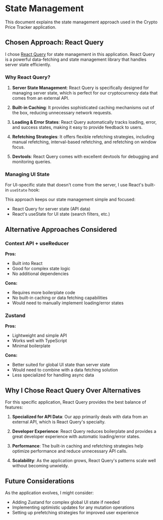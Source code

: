 # State Management

This document explains the state management approach used in the Crypto Price Tracker application.

## Chosen Approach: React Query

I chose [React Query](https://tanstack.com/query/latest) for state management in this application. React Query is a powerful data-fetching and state management library that handles server state efficiently.

### Why React Query?

1. **Server State Management**: React Query is specifically designed for managing server state, which is perfect for our cryptocurrency data that comes from an external API.

2. **Built-in Caching**: It provides sophisticated caching mechanisms out of the box, reducing unnecessary network requests.

3. **Loading & Error States**: React Query automatically tracks loading, error, and success states, making it easy to provide feedback to users.

4. **Refetching Strategies**: It offers flexible refetching strategies, including manual refetching, interval-based refetching, and refetching on window focus.

5. **Devtools**: React Query comes with excellent devtools for debugging and monitoring queries.

### Managing UI State

For UI-specific state that doesn't come from the server, I use React's built-in `useState` hook:

This approach keeps our state management simple and focused:

- React Query for server state (API data)
- React's useState for UI state (search filters, etc.)

## Alternative Approaches Considered

### Context API + useReducer

**Pros:**

- Built into React
- Good for complex state logic
- No additional dependencies

**Cons:**

- Requires more boilerplate code
- No built-in caching or data fetching capabilities
- Would need to manually implement loading/error states

### Zustand

**Pros:**

- Lightweight and simple API
- Works well with TypeScript
- Minimal boilerplate

**Cons:**

- Better suited for global UI state than server state
- Would need to combine with a data fetching solution
- Less specialized for handling async data

## Why I Chose React Query Over Alternatives

For this specific application, React Query provides the best balance of features:

1. **Specialized for API Data**: Our app primarily deals with data from an external API, which is React Query's specialty.

2. **Developer Experience**: React Query reduces boilerplate and provides a great developer experience with automatic loading/error states.

3. **Performance**: The built-in caching and refetching strategies help optimize performance and reduce unnecessary API calls.

4. **Scalability**: As the application grows, React Query's patterns scale well without becoming unwieldy.

## Future Considerations

As the application evolves, I might consider:

- Adding Zustand for complex global UI state if needed
- Implementing optimistic updates for any mutation operations
- Setting up prefetching strategies for improved user experience
